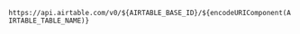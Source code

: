 <TimeStamp start="1:35" end="1:45">
  
  `https://api.airtable.com/v0/${AIRTABLE_BASE_ID}/${encodeURIComponent(AIRTABLE_TABLE_NAME)}`
  
</TimeStamp>

